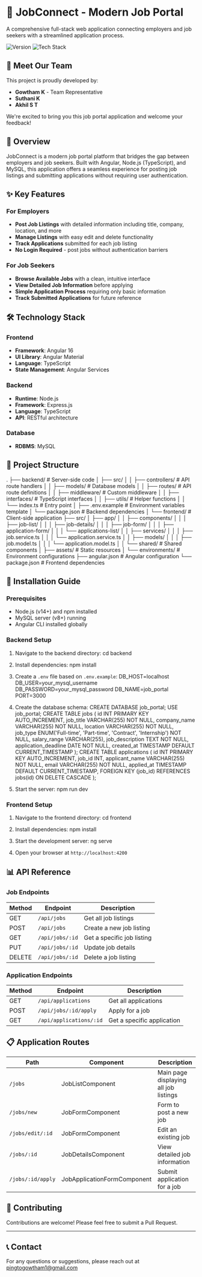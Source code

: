 # 🚀 JobConnect - Modern Job Portal

A comprehensive full-stack web application connecting employers and job seekers with a streamlined application process.

![Version](https://img.shields.io/badge/Version-1.0.0-blue)
![Tech Stack](https://img.shields.io/badge/Tech%20Stack-Angular%20%7C%20Node.js%20%7C%20MySQL-orange)


## 👋 Meet Our Team

This project is proudly developed by:
- **Gowtham K** - Team Representative
- **Suthani K**
- **Akhil S T**

We're excited to bring you this job portal application and welcome your feedback!

## 💼 Overview

JobConnect is a modern job portal platform that bridges the gap between employers and job seekers. Built with Angular, Node.js (TypeScript), and MySQL, this application offers a seamless experience for posting job listings and submitting applications without requiring user authentication.

## ✨ Key Features

### For Employers
- **Post Job Listings** with detailed information including title, company, location, and more
- **Manage Listings** with easy edit and delete functionality
- **Track Applications** submitted for each job listing
- **No Login Required** - post jobs without authentication barriers

### For Job Seekers
- **Browse Available Jobs** with a clean, intuitive interface
- **View Detailed Job Information** before applying
- **Simple Application Process** requiring only basic information
- **Track Submitted Applications** for future reference

## 🛠️ Technology Stack

### Frontend
- **Framework**: Angular 16
- **UI Library**: Angular Material
- **Language**: TypeScript
- **State Management**: Angular Services

### Backend
- **Runtime**: Node.js
- **Framework**: Express.js
- **Language**: TypeScript
- **API**: RESTful architecture

### Database
- **RDBMS**: MySQL

## 📁 Project Structure
.
├── backend/                # Server-side code
│   ├── src/
│   │   ├── controllers/    # API route handlers
│   │   ├── models/         # Database models
│   │   ├── routes/         # API route definitions
│   │   ├── middleware/     # Custom middleware
│   │   ├── interfaces/     # TypeScript interfaces
│   │   ├── utils/          # Helper functions
│   │   └── index.ts        # Entry point
│   ├── .env.example        # Environment variables template
│   └── package.json        # Backend dependencies
│
└── frontend/               # Client-side application
├── src/
│   ├── app/
│   │   ├── components/
│   │   │   ├── job-list/
│   │   │   ├── job-details/
│   │   │   ├── job-form/
│   │   │   ├── application-form/
│   │   │   └── applications-list/
│   │   ├── services/
│   │   │   ├── job.service.ts
│   │   │   └── application.service.ts
│   │   ├── models/
│   │   │   ├── job.model.ts
│   │   │   └── application.model.ts
│   │   └── shared/      # Shared components
│   ├── assets/          # Static resources
│   └── environments/    # Environment configurations
├── angular.json         # Angular configuration
└── package.json         # Frontend dependencies

## 🚀 Installation Guide

### Prerequisites
- Node.js (v14+) and npm installed
- MySQL server (v8+) running
- Angular CLI installed globally

### Backend Setup
1. Navigate to the backend directory:
cd backend

2. Install dependencies:
npm install

3. Create a `.env` file based on `.env.example`:
DB_HOST=localhost
DB_USER=your_mysql_username
DB_PASSWORD=your_mysql_password
DB_NAME=job_portal
PORT=3000

4. Create the database schema:
CREATE DATABASE job_portal;
USE job_portal;
CREATE TABLE jobs (
id INT PRIMARY KEY AUTO_INCREMENT,
job_title VARCHAR(255) NOT NULL,
company_name VARCHAR(255) NOT NULL,
location VARCHAR(255) NOT NULL,
job_type ENUM('Full-time', 'Part-time', 'Contract', 'Internship') NOT NULL,
salary_range VARCHAR(255),
job_description TEXT NOT NULL,
application_deadline DATE NOT NULL,
created_at TIMESTAMP DEFAULT CURRENT_TIMESTAMP
);
CREATE TABLE applications (
id INT PRIMARY KEY AUTO_INCREMENT,
job_id INT,
applicant_name VARCHAR(255) NOT NULL,
email VARCHAR(255) NOT NULL,
applied_at TIMESTAMP DEFAULT CURRENT_TIMESTAMP,
FOREIGN KEY (job_id) REFERENCES jobs(id) ON DELETE CASCADE
);

5. Start the server:
npm run dev

### Frontend Setup
1. Navigate to the frontend directory:
cd frontend

2. Install dependencies:
npm install

3. Start the development server:
ng serve

4. Open your browser at `http://localhost:4200`

## 📊 API Reference

### Job Endpoints

| Method | Endpoint | Description |
|--------|----------|-------------|
| GET    | `/api/jobs` | Get all job listings |
| POST   | `/api/jobs` | Create a new job listing |
| GET    | `/api/jobs/:id` | Get a specific job listing |
| PUT    | `/api/jobs/:id` | Update job details |
| DELETE | `/api/jobs/:id` | Delete a job listing |

### Application Endpoints

| Method | Endpoint | Description |
|--------|----------|-------------|
| GET    | `/api/applications` | Get all applications |
| POST   | `/api/jobs/:id/apply` | Apply for a job |
| GET    | `/api/applications/:id` | Get a specific application |

## 📋 Application Routes

| Path | Component | Description |
|------|-----------|-------------|
| `/jobs` | JobListComponent | Main page displaying all job listings |
| `/jobs/new` | JobFormComponent | Form to post a new job |
| `/jobs/edit/:id` | JobFormComponent | Edit an existing job |
| `/jobs/:id` | JobDetailsComponent | View detailed job information |
| `/jobs/:id/apply` | JobApplicationFormComponent | Submit application for a job |

## 🤝 Contributing

Contributions are welcome! Please feel free to submit a Pull Request.



---

## 📞 Contact

For any questions or suggestions, please reach out at pingtogowtham1@gmail.com
